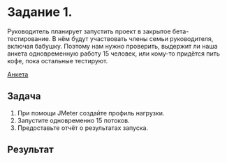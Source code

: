 # Задание 1.

Руководитель планирует запустить проект в закрытое бета-тестирование. В нём будут участвовать члены семьи руководителя, включая бабушку. Поэтому нам нужно проверить, выдержит ли наша анкета одновременную работу 15 человек, или кому-то придётся пить кофе, пока остальные тестируют.

[Анкета](http://zayavka-na-kartu-3.sdew.ru/)

## Задача
1. При помощи JMeter создайте профиль нагрузки.
2. Запустите одновременно 15 потоков.
3. Предоставьте отчёт о результатах запуска.

## Результат